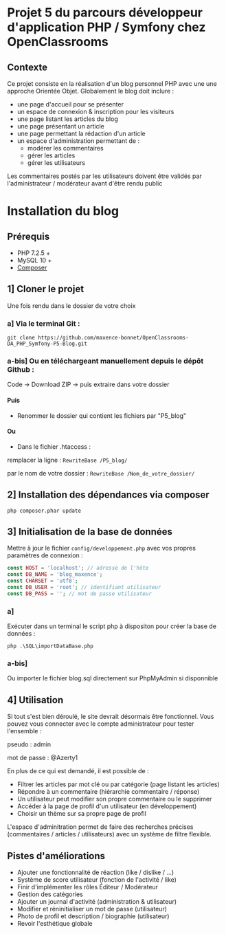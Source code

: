 # Projet 5 du parcours développeur d'application PHP / Symfony chez OpenClassrooms

## Contexte

Ce projet consiste en la réalisation d'un blog personnel PHP avec une une approche Orientée Objet.
Globalement le blog doit inclure :
   * une page d'accueil pour se présenter
   * un espace de connexion & inscription pour les visiteurs
   * une page listant les articles du blog
   * une page présentant un article 
   * une page permettant la rédaction d'un article
   * un espace d'administration permettant de :
        * modérer les commentaires
        * gérer les articles
        * gérer les utilisateurs

Les commentaires postés par les utilisateurs doivent être validés par l'administrateur / modérateur avant d'être rendu public

# Installation du blog

## Prérequis

 * PHP 7.2.5 +
 * MySQL 10 +
 * [Composer](https://getcomposer.org/)

## 1] Cloner le projet

Une fois rendu dans le dossier de votre choix

### a] Via le terminal Git :
```shell
git clone https://github.com/maxence-bonnet/OpenClassrooms-DA_PHP_Symfony-P5-Blog.git
```
### a-bis] Ou en téléchargeant manuellement depuis le dépôt Github :

Code -> Download ZIP -> puis extraire dans votre dossier

#### Puis

- Renommer le dossier qui contient les fichiers par "P5_blog" 

#### Ou

- Dans le fichier .htaccess :

remplacer la ligne : `RewriteBase /P5_blog/`

par le nom de votre dossier : `RewriteBase /Nom_de_votre_dossier/`


## 2] Installation des dépendances via composer
```shell
php composer.phar update
```

## 3] Initialisation de la base de données

Mettre à jour le fichier `config/developpement.php` avec vos propres paramètres de connexion  :

```php
const HOST = 'localhost'; // adresse de l'hôte
const DB_NAME = 'blog_maxence'; 
const CHARSET = 'utf8';
const DB_USER = 'root'; // identifiant utilisateur
const DB_PASS = ''; // mot de passe utilisateur
```

### a]
Exécuter dans un terminal le script php à dispositon pour créer la base de données :

```
php .\SQL\importDataBase.php
```

### a-bis]
Ou importer le fichier blog.sql directement sur PhpMyAdmin si disponnible


## 4] Utilisation
Si tout s'est bien déroulé, le site devrait désormais être fonctionnel.
Vous pouvez vous connecter avec le compte administrateur pour tester l'ensemble :

pseudo :  admin

mot de passe : @Azerty1

En plus de ce qui est demandé, il est possible de :

  * Filtrer les articles par mot clé ou par catégorie (page listant les articles)
  * Répondre à un commentaire (hiérarchie commentaire / réponse)
  * Un utilisateur peut modifier son propre commentaire ou le supprimer
  * Accéder à la page de profil d'un utilisateur (en développement)
  * Choisir un thème sur sa propre page de profil
 
L'espace d'adminitration permet de faire des recherches précises (commentaires / articles / utilisateurs) avec un système de filtre flexible.

## Pistes d'améliorations

  * Ajouter une fonctionnalité de réaction (like / dislike / ...)
  * Système de score utilisateur (fonction de l'activité / like)
  * Finir d'implémenter les rôles Éditeur / Modérateur
  * Gestion des catégories 
  * Ajouter un journal d'activité (administration & utilisateur)
  * Modifier et réninitialiser un mot de passe (utilisateur)
  * Photo de profil et description / biographie (utilisateur)
  * Revoir l'esthétique globale